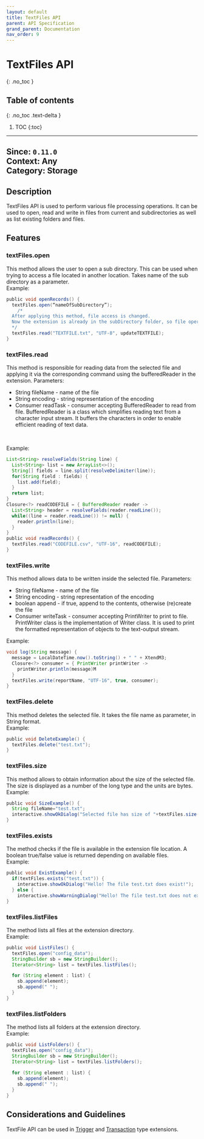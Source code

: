 ```yaml
---
layout: default
title: TextFiles API
parent: API Specification
grand_parent: Documentation
nav_order: 9
---
```

 
# TextFiles API
{: .no_toc }

## Table of contents
{: .no_toc .text-delta }

1. TOC
{:toc}

---
**Since**: `0.11.0`  
**Context**: Any  
**Category**: Storage  
---

## Description
TextFiles API is used to perform various file processing operations. It can be used to open, read and write in files from current and subdirectories as well as list existing folders and files.
 
## Features
### textFiles.open
This method allows the user to open a sub directory. This can be used when trying to access a file located in another location. Takes name of the sub directory as a parameter.
<br>
Example:
 
```groovy
public void openRecords() {
  textFiles.open(“nameOfSubDirectory”);
	/*
  After applying this method, file access is changed. 
  Now the extension is already in the subDirectory folder, so file operations only affect files in the active subDirectory. 
  */
  textFiles.read("TEXTFILE.txt", "UTF-8", updateTEXTFILE);	
}
```

### textFiles.read
This method is responsible for reading data from the selected file and applying it via the corresponding command using the bufferedReader in the extension.
Parameters:
- String fileName - name of the file<br>
- String encoding - string representation of the encoding<br>
- Consumer<BufferedReader> readTask - consumer accepting BufferedReader to read from file. BufferedReader is a class which simplifies reading text from a character input stream. It buffers the characters in order to enable efficient reading of text data.
<br>

Example:
 
```groovy
List<String> resolveFields(String line) {
  List<String> list = new ArrayList<>();
  String[] fields = line.split(resolveDelimiter(line));
  for(String field : fields) {
    list.add(field);
  }
  return list;
}
Closure<?> readCODEFILE = { BufferedReader reader ->
  List<String> header = resolveFields(reader.readLine());
  while((line = reader.readLine()) != null) {
    reader.println(line);
  }
}
public void readRecords() {
  textFiles.read("CODEFILE.csv", "UTF-16", readCODEFILE);
}
```
 
### textFiles.write
This method allows data to be written inside the selected file.
Parameters:
- String fileName - name of the file<br>
- String encoding - string representation of the encoding<br>
- boolean append - if true, append to the contents, otherwise (re)create the file<br>
- Consumer<PrintWriter> writeTask - consumer accepting PrintWriter to print to file. PrintWriter class is the implementation of Writer class. It is used to print the formatted representation of objects to the text-output stream.<br>

Example:
 
```groovy
void log(String message) {
  message = LocalDateTime.now().toString() + " " + XtendM3;
  Closure<?> consumer = { PrintWriter printWriter ->
    printWriter.println(message)M
  }
  textFiles.write(reportName, "UTF-16", true, consumer);
}
```

### textFiles.delete
This method deletes the selected file. It takes the file name as parameter, in String format.
<br>
Example:
 
```groovy
public void DeleteExample() {
  textFiles.delete("test.txt");
}
```
 
### textFiles.size
This method allows to obtain information about the size of the selected file. The size is displayed as a number of the long type and the units are bytes.
<br>
Example:
 
```groovy 
public void SizeExample() {
  String fileName="test.txt";
  interactive.showOkDialog("Selected file has size of "+textFiles.size(fileName).toString()+"units...");
}
```
### textFiles.exists
The method checks if the file is available in the extension file location. A boolean true/false value is returned depending on available files.
<br>
Example:
 
```groovy 
public void ExistExample() {
  if(textFiles.exists("test.txt")) {
    interactive.showOkDialog("Hello! The file test.txt does exist!");
  } else {
    interactive.showWarningDialog("Hello! The file test.txt does not exist!");
}
```
 
### textFiles.listFiles
The method lists all files at the extension directory.
<br>
Example:
 
```groovy
public void ListFiles() {
  textFiles.open("config_data");
  StringBuilder sb = new StringBuilder();
  Iterator<String> list = textFiles.listFiles();

  for (String element : list) {
    sb.append(element);
    sb.append(" ");
  }
}
```
 
### textFiles.listFolders
The method lists all folders at the extension directory.
<br>
Example:
 
```groovy
public void ListFolders() {
  textFiles.open("config_data");
  StringBuilder sb = new StringBuilder();
  Iterator<String> list = textFiles.listFolders();
      
  for (String element : list) {
    sb.append(element);
    sb.append(" ");
  }
}
```
 
 
## Considerations and Guidelines
TextFile API can be used in [Trigger](../../../examples/example-003) and [Transaction](../../../examples/Transaction-extension) type extensions.

